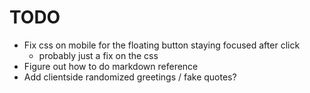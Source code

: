 # TODO

- Fix css on mobile for the floating button staying focused after click
    - probably just a fix on the css
- Figure out how to do markdown reference
- Add clientside randomized greetings / fake quotes?
